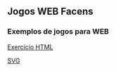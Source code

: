 ## Jogos WEB Facens

### Exemplos de jogos para WEB

[Exercício HTML](https://github.com/Rubens-Gasparotto/jogosweb/blob/master/HTML/HTML1_1.html)

[SVG](https://github.com/Rubens-Gasparotto/jogosweb/blob/master/SVG/bandeira_japao.html)
